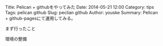 Title: Pelican + githubをやってみた
Date: 2014-05-21 12:00
Category: tips
Tags: pelican github
Slug: peclian github
Author: youske
Summary: Pelican + github-pagesにて運用してみる。

まず行ったこと

環境の整備
